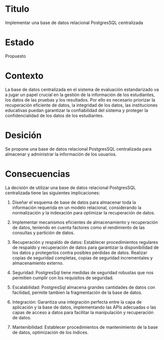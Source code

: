 # Titulo
Implementar una base de datos relacional PostgresSQL centralizada 
# Estado
Propuesto

# Contexto 
La base de datos centralizada en el sistema de evaluación estandarizado va a jugar un papel crucial en la gestión de la información de los estudiantes, los datos de las pruebas y los resultados. Por ello es necesario priorizar la recuperación eficiente de datos, la integridad de los datos, las instituciones educativas puedan garantizar la confiabilidad del sistema y proteger la confidencialidad de los datos de los estudiantes. 

# Desición 
Se propone una base de datos relacional PostgresSQL centralizada para almacenar y administrar la información de los usuarios.

# Consecuencias
La decisión de utilizar una base de datos relacional PostgresSQL centralizada tiene las siguientes implicaciones: 

1. Diseñar el esquema de base de datos para almacenar toda la información requerida en un modelo relacional, considerando la normalización y la indexación para optimizar la recuperación de datos. 

2. Implementar mecanismos eficientes de almacenamiento y recuperación de datos, teniendo en cuenta factores como el rendimiento de las consultas y partición de datos. 

3. Recuperación y respaldo de datos: Establecer procedimientos regulares de respaldo y recuperación de datos para garantizar la disponibilidad de los datos y protegerlos contra posibles pérdidas de datos. Realizar copias de seguridad completas, copias de seguridad incrementales y almacenamiento externo. 

4. Seguridad: PostgresSql tiene medidas de seguridad robustas que nos permitien cumplir con los requisitos de seguridad.  

5. Escalabilidad: PostgresSql almacena grandes cantidades de datos con facilidad, permite tambien la fragmentación de la base de datos. 

6. Integración: Garantiza una integración perfecta entre la capa de aplicación y la base de datos, implementando las APIs adecuadas o las capas de acceso a datos para facilitar la manipulación y recuperación de datos. 

7. Mantenibilidad: Establecer procedimientos de mantenimiento de la base de datos, optimización de los índices. 

 




